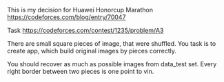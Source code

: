 This is my decision for Huawei Honorcup Marathon 
https://codeforces.com/blog/entry/70047

Task https://codeforces.com/contest/1235/problem/A3

There are small square pieces of image, that were shuffled. You task is to create app, which build original images by pieces correctly. 

You should recover as much as possible images from data_test set. Every right border between two pieces is one point to vin.
